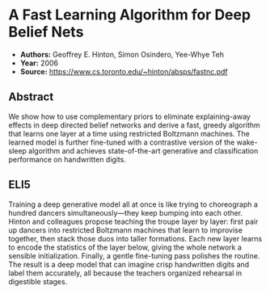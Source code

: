 # A Fast Learning Algorithm for Deep Belief Nets

- **Authors:** Geoffrey E. Hinton, Simon Osindero, Yee-Whye Teh
- **Year:** 2006
- **Source:** https://www.cs.toronto.edu/~hinton/absps/fastnc.pdf

## Abstract
We show how to use complementary priors to eliminate explaining-away effects in deep directed belief networks and derive a fast, greedy algorithm that learns one layer at a time using restricted Boltzmann machines. The learned model is further fine-tuned with a contrastive version of the wake-sleep algorithm and achieves state-of-the-art generative and classification performance on handwritten digits.

## ELI5
Training a deep generative model all at once is like trying to choreograph a hundred dancers simultaneously—they keep bumping into each other. Hinton and colleagues propose teaching the troupe layer by layer: first pair up dancers into restricted Boltzmann machines that learn to improvise together, then stack those duos into taller formations. Each new layer learns to encode the statistics of the layer below, giving the whole network a sensible initialization. Finally, a gentle fine-tuning pass polishes the routine. The result is a deep model that can imagine crisp handwritten digits and label them accurately, all because the teachers organized rehearsal in digestible stages.
